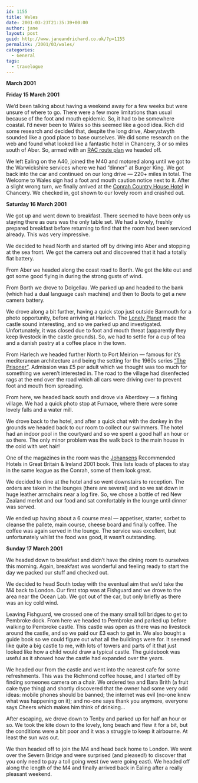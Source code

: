 ```yaml
---
id: 1155
title: Wales
date: 2001-03-23T21:35:39+00:00
author: jane
layout: post
guid: http://www.janeandrichard.co.uk/?p=1155
permalink: /2001/03/wales/
categories:
  - General
tags:
  - travelogue
---
```

**March 2001**

**Friday 15 March 2001**

We&#8217;d been talking about having a weekend away for a few weeks but were unsure of where to go. There were a few more limitations than usual because of the foot and mouth epidemic. So, it had to be somewhere coastal. I&#8217;d never been to Wales so this seemed like a good idea. Rich did some research and decided that, despite the long drive, Aberystwyth sounded like a good place to base ourselves. We did some research on the web and found what looked like a fantastic hotel in Chancery, 3 or so miles south of Aber. So, armed with an [RAC route plan](http://route1.rac.co.uk/webroute212/Names.asp) we headed off.

We left Ealing on the A40, joined the M40 and motored along until we got to the Warwickshire services where we had &#8220;dinner&#8221; at Burger King. We got back into the car and continued on our long drive &mdash; 220+ miles in total. The Welcome to Wales sign had a foot and mouth caution notice next to it. After a slight wrong turn, we finally arrived at the [Conrah Country House Hotel](http://www.conrah.co.uk) in Chancery. We checked in, got shown to our lovely room and crashed out.

**Saturday 16 March 2001**

We got up and went down to breakfast. There seemed to have been only us staying there as ours was the only table set. We had a lovely, freshly prepared breakfast before returning to find that the room had been serviced already. This was very impressive.

We decided to head North and started off by driving into Aber and stopping at the sea front. We got the camera out and discovered that it had a totally flat battery.

From Aber we headed along the coast road to Borth. We got the kite out and got some good flying in during the strong gusts of wind.

From Borth we drove to Dolgellau. We parked up and headed to the bank (which had a dual language cash machine) and then to Boots to get a new camera battery.

We drove along a bit further, having a quick stop just outside Barmouth for a photo opportunity, before arriving at Harlech. The [Lonely Planet](http://www.amazon.co.uk/exec/obidos/ASIN/0864425783/richarddallaway) made the castle sound interesting, and so we parked up and investigated. Unfortunately, it was closed due to foot and mouth threat (apparently they keep livestock in the castle grounds). So, we had to settle for a cup of tea and a danish pastry at a coffee place in the town.

From Harlech we headed further North to Port Meirion &mdash; famous for it&#8217;s mediteranean architecture and being the setting for the 1960s series [&#8220;The Prisoner&#8221;](http://www.retroweb.com/prisoner.html). Admission was £5 per adult which we thought was too much for something we weren&#8217;t interested in. The road to the village had disenfected rags at the end over the road which all cars were driving over to prevent foot and mouth from spreading.

From here, we headed back south and drove via Aberdovy &mdash; a fishing village. We had a quick photo stop at Furnace, where there were some lovely falls and a water mill.

We drove back to the hotel, and after a quick chat with the donkey in the grounds we headed back to our room to collect our swimmers. The hotel had an indoor pool in the courtyard and so we spent a good half an hour or so there. The only minor problem was the walk back to the main house in the cold with wet hair!

One of the magazines in the room was the [Johansens](http://www.johansens.com) Recommended Hotels in Great Britain & Ireland 2001 book. This lists loads of places to stay in the same league as the Conrah, some of them look great.

We decided to dine at the hotel and so went downstairs to reception. The orders are taken in the lounges (there are several) and so we sat down in huge leather armchairs near a log fire. So, we chose a bottle of red New Zealand merlot and our food and sat comfortably in the lounge until dinner was served.

We ended up having about a 6 course meal &mdash; appetiser, starter, sorbet to cleanse the pallete, main course, cheese board and finally coffee. The coffee was again served in the lounge. The service was excellent, but unfortunately whilst the food was good, it wasn&#8217;t outstanding.

**Sunday 17 March 2001**

We headed down to breakfast and didn&#8217;t have the dining room to ourselves this morning. Again, breakfast was wonderful and feeling ready to start the day we packed our stuff and checked out.

We decided to head South today with the eventual aim that we&#8217;d take the M4 back to London. Our first stop was at Fishguard and we drove to the area near the Ocean Lab. We got out of the car, but only briefly as there was an icy cold wind.

Leaving Fishguard, we crossed one of the many small toll bridges to get to Pembroke dock. From here we headed to Pembroke and parked up before walking to Pembroke castle. This castle was open as there was no livestock around the castle, and so we paid our £3 each to get in. We also bought a guide book so we could figure out what all the buildings were for. It seemed like quite a big castle to me, with lots of towers and parts of it that just looked like how a child would draw a typical castle. The guidebook was useful as it showed how the castle had expanded over the years.

We headed our from the castle and went into the nearest cafe for some refreshments. This was the Richmond coffee house, and I started off by finding someones camera on a chair. We ordered tea and Bara Brith (a fruit cake type thing) and shortly discovered that the owner had some very odd ideas: mobile phones should be banned; the internet was evil (no-one knew what was happening on it); and no-one says thank you anymore, everyone says Cheers which makes him think of drinking&#8230;

After escaping, we drove down to Tenby and parked up for half an hour or so. We took the kite down to the lovely, long beach and flew it for a bit, but the conditions were a bit poor and it was a struggle to keep it airbourne. At least the sun was out.

We then headed off to join the M4 and head back home to London. We went over the Severn Bridge and were surprised (and pleased!) to discover that you only need to pay a toll going west (we were going east). We headed off along the length of the M4 and finally arrived back in Ealing after a really pleasant weekend.